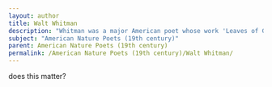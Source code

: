 ```yaml
---
layout: author
title: Walt Whitman
description: "Whitman was a major American poet whose work 'Leaves of Grass' celebrates nature, the self, and humanity. His style is characterized by free verse and an appreciation for the natural world, making him a key figure in American nature poetry."
subject: "American Nature Poets (19th century)"
parent: American Nature Poets (19th century)
permalink: /American Nature Poets (19th century)/Walt Whitman/
---
```


does this matter?
